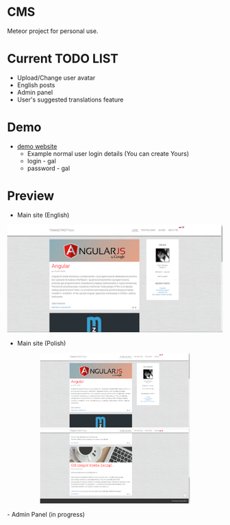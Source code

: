 # CMS
Meteor project for personal use.<br>

# Current TODO LIST
- Upload/Change user avatar
- English posts
- Admin panel
- User's suggested translations feature

# Demo
- [demo website](http://darionu.pl:4000)
  * Example normal user login details (You can create Yours)
  * login - gal
  * password - gal

# Preview
- Main site (English)
<p align="center">
  <img src="public/demo/demoCMSeng.png?raw=true" width="700"/>
</p>

- Main site (Polish)
<p align="center">
  <img src="public/demo/demoCMS.png?raw=true" width="350"/>
  <img src="public/demo/demoCMS2.png?raw=true" width="350"/>
</p>
- Admin Panel (in progress)
